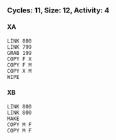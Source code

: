 ### Cycles: 11, Size: 12, Activity: 4

#### XA
```
LINK 800
LINK 799
GRAB 199
COPY F X
COPY F M
COPY X M
WIPE
```

#### XB
```
LINK 800
LINK 800
MAKE
COPY M F
COPY M F
```
